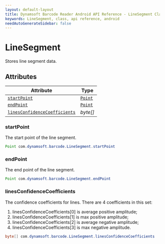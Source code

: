 ```yaml
---
layout: default-layout
title: Dynamsoft Barcode Reader Android API Reference - LineSegment Class
keywords: LineSegment, class, api reference, android
needAutoGenerateSidebar: false
---
```



# LineSegment
Stores line segment data.

  

## Attributes
  
| Attribute | Type |
|---------- | ---- |
| [`startPoint`](#startpoint) | [`Point`](Point.md) |
| [`endPoint`](#endpoint) | [`Point`](Point.md) |
| [`linesConfidenceCoefficients`](#linesconfidencecoefficients) | *byte\[\]* |

### startPoint
The start point of the line segment.   
```java
Point com.dynamsoft.barcode.LineSegment.startPoint
```

### endPoint
The end point of the line segment.
```java
Point com.dynamsoft.barcode.LineSegment.endPoint
```

### linesConfidenceCoefficients
The confidence coefficients for lines. There are 4 coefficients in this set:  
1. linesConfidenceCoefficients\[0\] is average positive amplitude;   
2. linesConfidenceCoefficients\[1\] is max positive amplitude; 
3. linesConfidenceCoefficients\[2\] is average negative amplitude;   
4. linesConfidenceCoefficients\[3\] is max negative amplitude.
```java
byte[] com.dynamsoft.barcode.LineSegment.linesConfidenceCoefficients
```

